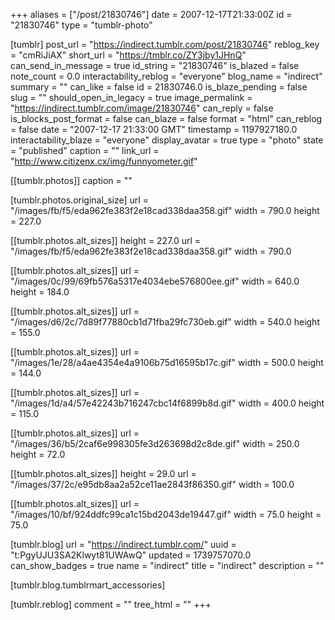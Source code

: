+++
aliases = ["/post/21830746"]
date = 2007-12-17T21:33:00Z
id = "21830746"
type = "tumblr-photo"

[tumblr]
post_url = "https://indirect.tumblr.com/post/21830746"
reblog_key = "cmRiJiAX"
short_url = "https://tmblr.co/ZY3jby1JHnQ"
can_send_in_message = true
id_string = "21830746"
is_blazed = false
note_count = 0.0
interactability_reblog = "everyone"
blog_name = "indirect"
summary = ""
can_like = false
id = 21830746.0
is_blaze_pending = false
slug = ""
should_open_in_legacy = true
image_permalink = "https://indirect.tumblr.com/image/21830746"
can_reply = false
is_blocks_post_format = false
can_blaze = false
format = "html"
can_reblog = false
date = "2007-12-17 21:33:00 GMT"
timestamp = 1197927180.0
interactability_blaze = "everyone"
display_avatar = true
type = "photo"
state = "published"
caption = ""
link_url = "http://www.citizenx.cx/img/funnyometer.gif"

[[tumblr.photos]]
caption = ""

[tumblr.photos.original_size]
url = "/images/fb/f5/eda962fe383f2e18cad338daa358.gif"
width = 790.0
height = 227.0

[[tumblr.photos.alt_sizes]]
height = 227.0
url = "/images/fb/f5/eda962fe383f2e18cad338daa358.gif"
width = 790.0

[[tumblr.photos.alt_sizes]]
url = "/images/0c/99/69fb576a5317e4034ebe576800ee.gif"
width = 640.0
height = 184.0

[[tumblr.photos.alt_sizes]]
url = "/images/d6/2c/7d89f77880cb1d71fba29fc730eb.gif"
width = 540.0
height = 155.0

[[tumblr.photos.alt_sizes]]
url = "/images/1e/28/a4ae4354e4a9106b75d16595b17c.gif"
width = 500.0
height = 144.0

[[tumblr.photos.alt_sizes]]
url = "/images/1d/a4/57e42243b716247cbc14f6899b8d.gif"
width = 400.0
height = 115.0

[[tumblr.photos.alt_sizes]]
url = "/images/36/b5/2caf6e998305fe3d263698d2c8de.gif"
width = 250.0
height = 72.0

[[tumblr.photos.alt_sizes]]
height = 29.0
url = "/images/37/2c/e95db8aa2a52ce11ae2843f86350.gif"
width = 100.0

[[tumblr.photos.alt_sizes]]
url = "/images/10/bf/924ddfc99ca1c15bd2043de19447.gif"
width = 75.0
height = 75.0

[tumblr.blog]
url = "https://indirect.tumblr.com/"
uuid = "t:PgyUJU3SA2Klwyt81UWAwQ"
updated = 1739757070.0
can_show_badges = true
name = "indirect"
title = "indirect"
description = ""

[tumblr.blog.tumblrmart_accessories]

[tumblr.reblog]
comment = ""
tree_html = ""
+++
